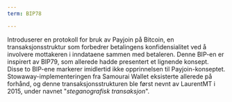 ```yaml
---
term: BIP78

---
```

Introduserer en protokoll for bruk av Payjoin på Bitcoin, en transaksjonsstruktur som forbedrer betalingens konfidensialitet ved å involvere mottakeren i inndataene sammen med betaleren. Denne BIP-en er inspirert av BIP79, som allerede hadde presentert et lignende konsept. Disse to BIP-ene markerer imidlertid ikke opprinnelsen til Payjoin-konseptet. Stowaway-implementeringen fra Samourai Wallet eksisterte allerede på forhånd, og denne transaksjonsstrukturen ble først nevnt av LaurentMT i 2015, under navnet "*steganografisk transaksjon*".